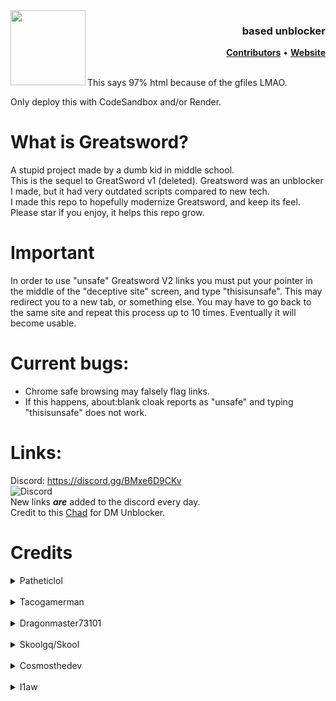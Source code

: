 <picture>
	<source media="(prefers-color-scheme: light)" srcset="https://user-images.githubusercontent.com/119009502/233846585-d725d79c-6e1a-4b29-b2be-3f247ed6d9e5.png">
	<img align="left" height="120" src="https://user-images.githubusercontent.com/119009502/233846585-d725d79c-6e1a-4b29-b2be-3f247ed6d9e5.png" style="float: left;"/>
</picture>
<h3 align="right">based unblocker</h3> 

<p align="right" >
  <strong><a href="https://github.com/Tacogamerman/Greatsword-V@/graphs/contributors">Contributors</a></strong>
  • 
  <strong><a href="[https://hackt1vator.github.io/](https://6d7cfx-8080.csb.app/)">Website</a></strong>
</p>
<div class="clear"></div>
<br>
This says 97% html because of the gfiles LMAO.

Only deploy this with CodeSandbox and/or Render.

# What is Greatsword?
A stupid project made by a dumb kid in middle school.
<br>
This is the sequel to GreatSword v1 (deleted). Greatsword was an unblocker I made, but it had very outdated scripts compared to new tech. 
<br>
I made this repo to hopefully modernize Greatsword, and keep its feel.
<br>
Please star if you enjoy, it helps this repo grow.

# Important
In order to use "unsafe" Greatsword V2 links you must put your pointer in the middle of the "deceptive site" screen, and type "thisisunsafe". This may redirect you to a new tab, or something else. You may have to go back to the same site and repeat this process up to 10 times. Eventually it will become usable.

# Current bugs:
* Chrome safe browsing may falsely flag links.
* If this happens, about:blank cloak reports as "unsafe" and typing "thisisunsafe" does not work.
# Links:
Discord: https://discord.gg/BMxe6D9CKv
<br>
![Discord](http://invidget.switchblade.xyz/BMxe6D9CKv)
<br>
New links ***are*** added to the discord every day.
<br>
Credit to this [Chad](https://github.com/dragon731012/) for DM Unblocker.

# Credits
<details><summary>Patheticlol</summary>README updates</details>
<br>
<details><summary>Tacogamerman</summary>GSV2 creator</details>
<br>
<details><summary>Dragonmaster73101</summary>Founder/Creator of DM Unblocker</details>
<br>
<details><summary>Skoolgq/Skool</summary>Created "skooleagler", skooled eaglercraft.</details>
<br>
<details><summary>Cosmosthedev</summary>Provided EC client folder</details>
<br>
<details><summary>I1aw</summary>Provided GFiles</details>
